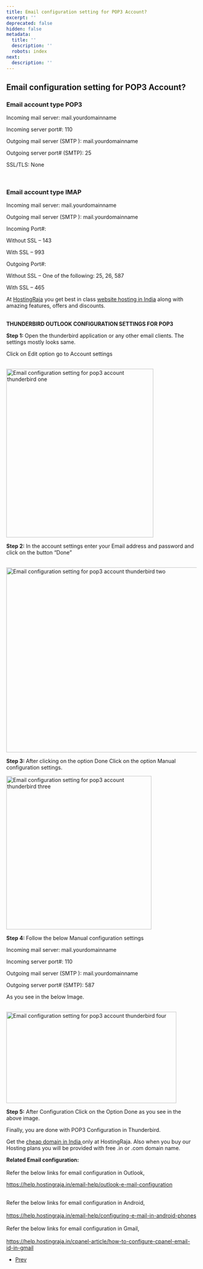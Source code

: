 ```yaml
---
title: Email configuration setting for POP3 Account?
excerpt: ''
deprecated: false
hidden: false
metadata:
  title: ''
  description: ''
  robots: index
next:
  description: ''
---
```

<div class="page-header">
</div>
<dl class="article-info muted">
<dt class="article-info-term">
</dt>
</dl>
<div itemprop="articleBody">
<div class="hostingraja-forum-article">
<h2>Email configuration setting for POP3 Account?</h2>
<div class="how_tos_hosting">
<h3>Email account type POP3</h3>
<p>Incoming mail server: mail.yourdomainname</p>
<p>Incoming server port#: 110</p>
<p>Outgoing mail server (SMTP ): mail.yourdomainname</p>
<p>Outgoing server port# (SMTP): 25</p>
<p>SSL/TLS: None</p>
<br/>
<h3>Email account type IMAP</h3>
<p>Incoming mail server: mail.yourdomainname</p>
<p>Outgoing mail server (SMTP ): mail.yourdomainname</p>
<p>Incoming Port#:</p>
<p>Without SSL – 143</p>
<p>With SSL – 993</p>
<p>Outgoing Port#:</p>
<p>Without SSL – One of the following: 25, 26, 587</p>
<p>With SSL – 465</p>
</div>
</div>
<p> </p>
<p>At <a title="HostingRaja" href="https://www.hostingraja.in/hosting/compare-hosting-plans/">HostingRaja</a> you get best in class <a href="https://www.hostingraja.in/">website hosting in India</a><span data-sheets-value="{&quot;1&quot;:2,&quot;2&quot;:&quot;website hosting india&quot;}" data-sheets-userformat="{&quot;2&quot;:14979,&quot;3&quot;:{&quot;1&quot;:0},&quot;4&quot;:[null,2,14281427],&quot;10&quot;:0,&quot;12&quot;:0,&quot;14&quot;:[null,2,0],&quot;15&quot;:&quot;Calibri&quot;,&quot;16&quot;:12}"> along with amazing features, offers and discounts. </span></p>
<p><br/><strong>THUNDERBIRD OUTLOOK CONFIGURATION SETTINGS FOR POP3</strong></p>
<p><strong>Step 1: </strong>Open the thunderbird application or any other email clients. The settings mostly looks same.</p>
<p dir="ltr">Click on Edit option go to Account settings<br/><br/></p>
<p dir="ltr"><img src="https://image.hostingraja.in/wiki/images/articles/email-configuration-setting-for-pop3-account-thunderbird-one.png" alt="Email configuration setting for pop3 account thunderbird one" width="389" height="445" border="0" /></p>
<p dir="ltr"><strong>Step 2:</strong> In the account settings enter your Email address and password and  click on the button “Done”</p>
<p dir="ltr"><br/><img src="https://image.hostingraja.in/images/articles/email-configuration-setting-for-pop3-account-thunderbird-two.png" alt="Email configuration setting for pop3 account thunderbird two" width="505" height="488" border="0" /></p>
<p dir="ltr"><strong>Step 3: </strong>After clicking on the option Done Click on the option Manual configuration settings.</p>
<p> </p>
<p dir="ltr"><img src="https://image.hostingraja.in/wiki/images/articles/email-configuration-setting-for-pop3-account-thunderbird-three.png" alt="Email configuration setting for pop3 account thunderbird three" width="384" height="405" /></p>
<p> </p>
<p dir="ltr"><strong>Step 4: </strong>Follow the below Manual configuration settings</p>
<p> </p>
<p dir="ltr">Incoming mail server: mail.yourdomainname</p>
<p dir="ltr">Incoming server port#: 110</p>
<p dir="ltr">Outgoing mail server (SMTP ): mail.yourdomainname</p>
<p dir="ltr">Outgoing server port# (SMTP): 587</p>
<p dir="ltr">As you see in the below Image.<br/><br/></p>
<p dir="ltr"><img src="https://image.hostingraja.in/wiki/images/articles/email-configuration-setting-for-pop3-account-thunderbird-four.png" alt="Email configuration setting for pop3 account thunderbird four" width="450" height="241" border="0" /></p>
<p> </p>
<p dir="ltr"><strong>Step 5:</strong> After Configuration Click on the Option Done as you see in the above image.</p>
<p dir="ltr">Finally, you are done with POP3 Configuration in Thunderbird.</p>
<p dir="ltr"> </p>
<p dir="ltr">Get the <a href="https://www.hostingraja.in/domains/">cheap domain in India </a><span data-sheets-value="{&quot;1&quot;:2,&quot;2&quot;:&quot;cheap domain in india&quot;}" data-sheets-userformat="{&quot;2&quot;:14979,&quot;3&quot;:{&quot;1&quot;:0},&quot;4&quot;:[null,2,14275305],&quot;10&quot;:0,&quot;12&quot;:0,&quot;14&quot;:[null,2,0],&quot;15&quot;:&quot;Calibri&quot;,&quot;16&quot;:12}">only at HostingRaja. Also when you buy our Hosting plans you will be provided with free .in or .com domain name.</span></p>
<p dir="ltr"> </p>
<p dir="ltr"><strong>Related Email configuration:</strong><br/> <br/>Refer the below links for email configuration in Outlook,</p>
<p dir="ltr"><a href="/email-help/outlook-e-mail-configuration">https://help.hostingraja.in/email-help/outlook-e-mail-configuration</a></p>
<p dir="ltr"><br/>Refer the below links for email configuration in Android,<br/> <br/><a href="/email-help/configuring-e-mail-in-android-phones">https://help.hostingraja.in/email-help/configuring-e-mail-in-android-phones</a><br/> <br/>Refer the below links for email configuration in Gmail,<br/> <br/><a href="/cpanel-article/how-to-configure-cpanel-email-id-in-gmail">https://help.hostingraja.in/cpanel-article/how-to-configure-cpanel-email-id-in-gmail</a></p>
<div> </div> </div>
<ul class="pager pagenav">
<li class="previous">
<a class="hasTooltip" title="Outlook E-Mail Configuration?" aria-label="Previous article: Outlook E-Mail Configuration?" href="/docs/outlook-e-mail-configuration" rel="prev">
<span class="icon-chevron-left" aria-hidden="true"></span> <span aria-hidden="true">Prev</span> </a>
</li>
</ul>
</div>